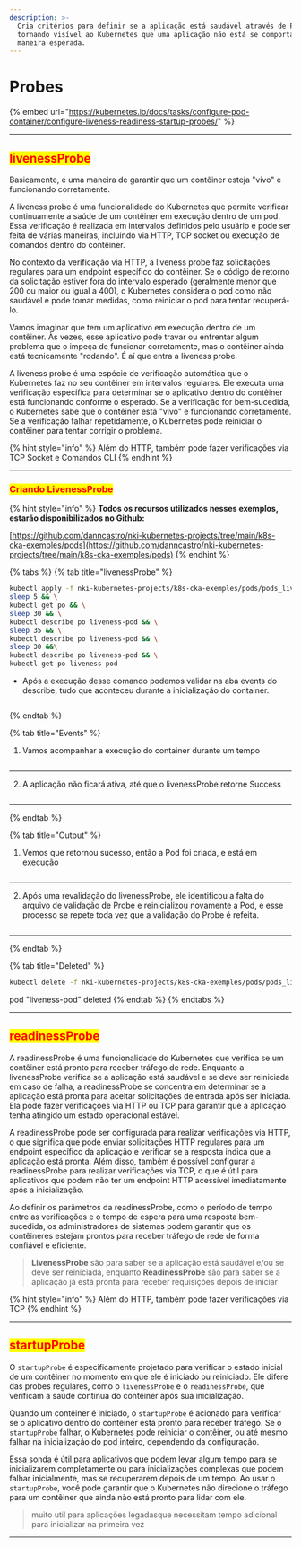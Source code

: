 ```yaml
---
description: >-
  Cria critérios para definir se a aplicação está saudável através de Probes,
  tornando visível ao Kubernetes que uma aplicação não está se comportando da
  maneira esperada.
---
```


# Probes

{% embed url="https://kubernetes.io/docs/tasks/configure-pod-container/configure-liveness-readiness-startup-probes/" %}

***

## <mark style="color:red;">livenessProbe</mark>&#x20;

Basicamente, é uma maneira de garantir que um contêiner esteja "vivo" e funcionando corretamente.

A liveness probe é uma funcionalidade do Kubernetes que permite verificar continuamente a saúde de um contêiner em execução dentro de um pod. Essa verificação é realizada em intervalos definidos pelo usuário e pode ser feita de várias maneiras, incluindo via HTTP, TCP socket ou execução de comandos dentro do contêiner.

No contexto da verificação via HTTP, a liveness probe faz solicitações regulares para um endpoint específico do contêiner. Se o código de retorno da solicitação estiver fora do intervalo esperado (geralmente menor que 200 ou maior ou igual a 400), o Kubernetes considera o pod como não saudável e pode tomar medidas, como reiniciar o pod para tentar recuperá-lo.

Vamos imaginar que tem um aplicativo em execução dentro de um contêiner. Às vezes, esse aplicativo pode travar ou enfrentar algum problema que o impeça de funcionar corretamente, mas o contêiner ainda está tecnicamente "rodando". É aí que entra a liveness probe.

A liveness probe é uma espécie de verificação automática que o Kubernetes faz no seu contêiner em intervalos regulares. Ele executa uma verificação específica para determinar se o aplicativo dentro do contêiner está funcionando conforme o esperado. Se a verificação for bem-sucedida, o Kubernetes sabe que o contêiner está "vivo" e funcionando corretamente. Se a verificação falhar repetidamente, o Kubernetes pode reiniciar o contêiner para tentar corrigir o problema.

{% hint style="info" %}
Além do HTTP, também pode fazer verificações via TCP Socket e Comandos CLI
{% endhint %}

***

### <mark style="color:red;">Criando LivenessProbe</mark>

{% hint style="info" %}
**Todos os recursos utilizados nesses exemplos, estarão disponibilizados no Github:** &#x20;

[https://github.com/danncastro/nki-kubernetes-projects/tree/main/k8s-cka-exemples/pods](https://github.com/danncastro/nki-kubernetes-projects/tree/main/k8s-cka-exemples/pods)
{% endhint %}

{% tabs %}
{% tab title="livenessProbe" %}
```bash
kubectl apply -f nki-kubernetes-projects/k8s-cka-exemples/pods/pods_liveness_probe.yml && \
sleep 5 && \
kubectl get po && \
sleep 30 && \
kubectl describe po liveness-pod && \
sleep 35 && \
kubectl describe po liveness-pod && \
sleep 30 &&\
kubectl describe po liveness-pod && \
kubectl get po liveness-pod
```

* Após a execução desse comando podemos validar na aba events do describe, tudo que aconteceu durante a inicialização do container.

<figure><img src="broken-reference" alt=""><figcaption></figcaption></figure>
{% endtab %}

{% tab title="Events" %}
1. Vamos acompanhar a execução do container durante um tempo

<figure><img src="broken-reference" alt=""><figcaption></figcaption></figure>

***

2. A aplicação não ficará ativa, até que o livenessProbe retorne Success

<figure><img src="broken-reference" alt=""><figcaption></figcaption></figure>

***
{% endtab %}

{% tab title="Output" %}
1. Vemos que retornou sucesso, então a Pod foi criada, e está em execução

<figure><img src="broken-reference" alt=""><figcaption></figcaption></figure>

***

2. Após uma revalidação do livenessProbe, ele identificou a falta do arquivo de validação de Probe e reinicializou novamente a Pod, e esse processo se repete toda vez que a validação do Probe é refeita.

<figure><img src="broken-reference" alt=""><figcaption></figcaption></figure>

***
{% endtab %}

{% tab title="Deleted" %}
```bash
kubectl delete -f nki-kubernetes-projects/k8s-cka-exemples/pods/pods_liveness_probe.yml
```

pod "liveness-pod" deleted
{% endtab %}
{% endtabs %}

***

## <mark style="color:red;">readinessProbe</mark>&#x20;

A readinessProbe é uma funcionalidade do Kubernetes que verifica se um contêiner está pronto para receber tráfego de rede. Enquanto a livenessProbe verifica se a aplicação está saudável e se deve ser reiniciada em caso de falha, a readinessProbe se concentra em determinar se a aplicação está pronta para aceitar solicitações de entrada após ser iniciada. Ela pode fazer verificações via HTTP ou TCP para garantir que a aplicação tenha atingido um estado operacional estável.

A readinessProbe pode ser configurada para realizar verificações via HTTP, o que significa que pode enviar solicitações HTTP regulares para um endpoint específico da aplicação e verificar se a resposta indica que a aplicação está pronta. Além disso, também é possível configurar a readinessProbe para realizar verificações via TCP, o que é útil para aplicativos que podem não ter um endpoint HTTP acessível imediatamente após a inicialização.

Ao definir os parâmetros da readinessProbe, como o período de tempo entre as verificações e o tempo de espera para uma resposta bem-sucedida, os administradores de sistemas podem garantir que os contêineres estejam prontos para receber tráfego de rede de forma confiável e eficiente.

> **LivenessProbe** são para saber se a aplicação está saudável e/ou se deve ser reiniciada, enquanto **ReadinessProbe** são para saber se a aplicação já está pronta para receber requisições depois de iniciar

{% hint style="info" %}
Além do HTTP, também pode fazer verificações via TCP
{% endhint %}

***

## <mark style="color:red;">startupProbe</mark>&#x20;

O `startupProbe` é especificamente projetado para verificar o estado inicial de um contêiner no momento em que ele é iniciado ou reiniciado. Ele difere das probes regulares, como o `livenessProbe` e o `readinessProbe`, que verificam a saúde contínua do contêiner após sua inicialização.

Quando um contêiner é iniciado, o `startupProbe` é acionado para verificar se o aplicativo dentro do contêiner está pronto para receber tráfego. Se o `startupProbe` falhar, o Kubernetes pode reiniciar o contêiner, ou até mesmo falhar na inicialização do pod inteiro, dependendo da configuração.

Essa sonda é útil para aplicativos que podem levar algum tempo para se inicializarem completamente ou para inicializações complexas que podem falhar inicialmente, mas se recuperarem depois de um tempo. Ao usar o `startupProbe`, você pode garantir que o Kubernetes não direcione o tráfego para um contêiner que ainda não está pronto para lidar com ele.

> muito util para aplicações legadasque necessitam tempo adicional para inicializar na primeira vez

***
